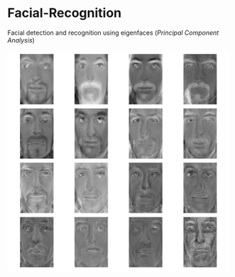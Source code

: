 # Facial-Recognition
Facial detection and recognition using eigenfaces (*Principal Component Analysis*)

<img src="images/eigenfaces/eigenfaces.jpg" width="500" height="500">

